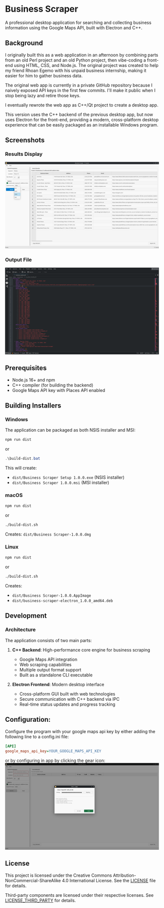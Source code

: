 # Business Scraper

A professional desktop application for searching and collecting business information using the Google Maps API, built with Electron and C++.

## Background

I originally built this as a web application in an afternoon by combining parts from an old Perl project and an old Python project, then vibe-coding a front-end using HTML, CSS, and Node.js. The original project was created to help my friend Rhoan Egemo with his unpaid business internship, making it easier for him to gather business data.

The original web app is currently in a private GitHub repository because I naively exposed API keys in the first few commits. I'll make it public when I stop being lazy and retire those keys.

I eventually rewrote the web app as C++/Qt project to create a desktop app.

This version uses the C++ backend of the previous desktop app, but now uses Electron for the front-end, providing a modern, cross-platform desktop experience that can be easily packaged as an installable Windows program.

## Screenshots

### Results Display
![Results View](screenshots/results.png)

### Output File
![Output File](screenshots/output.png)


## Prerequisites

- Node.js 16+ and npm
- C++ compiler (for building the backend)
- Google Maps API key with Places API enabled


## Building Installers

### Windows

The application can be packaged as both NSIS installer and MSI:

```bash
npm run dist
```
or
```powershell
.\build-dist.bat
```

This will create:
- `dist/Business Scraper Setup 1.0.0.exe` (NSIS installer)
- `dist/Business Scraper 1.0.0.msi` (MSI installer)

### macOS

```bash
npm run dist
```
or
```bash
./build-dist.sh
```

Creates: `dist/Business Scraper-1.0.0.dmg`

### Linux

```bash
npm run dist
```
or
```bash
./build-dist.sh
```

Creates:
- `dist/Business Scraper-1.0.0.AppImage`
- `dist/business-scraper-electron_1.0.0_amd64.deb`

## Development

### Architecture

The application consists of two main parts:

1. **C++ Backend**: High-performance core engine for business scraping
   - Google Maps API integration
   - Web scraping capabilities
   - Multiple output format support
   - Built as a standalone CLI executable

2. **Electron Frontend**: Modern desktop interface
   - Cross-platform GUI built with web technologies
   - Secure communication with C++ backend via IPC
   - Real-time status updates and progress tracking


## Configuration:

Configure the program with your google maps api key by either
adding the following line to a config.ini file:

```ini
[API]
google_maps_api_key=YOUR_GOOGLE_MAPS_API_KEY
```

or by configuring in app by clicking the gear icon:
![Configuration Dialog](screenshots/config.png)

## License

This project is licensed under the Creative Commons Attribution-NonCommercial-ShareAlike 4.0 International License. See the [LICENSE](LICENSE) file for details.

Third-party components are licensed under their respective licenses. See [LICENSE_THIRD_PARTY](LICENSE_THIRD_PARTY) for details.
